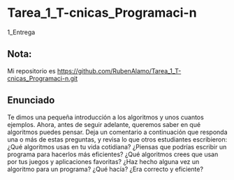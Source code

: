 # Tarea_1_T-cnicas_Programaci-n
1_Entrega

## Nota:
Mi repositorio es https://github.com/RubenAlamo/Tarea_1_T-cnicas_Programaci-n.git

## Enunciado

Te dimos una pequeña introducción a los algoritmos y unos cuantos ejemplos. Ahora, antes de seguir adelante, queremos saber en qué algoritmos puedes pensar.
Deja un comentario a continuación que responda una o más de estas preguntas, y revisa lo que otros estudiantes escribieron:
¿Qué algoritmos usas en tu vida cotidiana? ¿Piensas que podrías escribir un programa para hacerlos más eficientes?
¿Qué algoritmos crees que usan por tus juegos y aplicaciones favoritas?
¿Haz hecho alguna vez un algoritmo para un programa? ¿Qué hacía? ¿Era correcto y eficiente?
